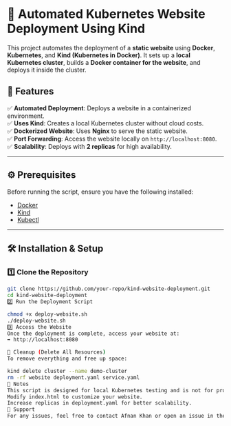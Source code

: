# 🚀 Automated Kubernetes Website Deployment Using Kind

This project automates the deployment of a **static website** using **Docker**, **Kubernetes**, and **Kind (Kubernetes in Docker)**. It sets up a **local Kubernetes cluster**, builds a **Docker container for the website**, and deploys it inside the cluster.

## 📌 Features
✅ **Automated Deployment**: Deploys a website in a containerized environment.  
✅ **Uses Kind**: Creates a local Kubernetes cluster without cloud costs.  
✅ **Dockerized Website**: Uses **Nginx** to serve the static website.  
✅ **Port Forwarding**: Access the website locally on `http://localhost:8080`.  
✅ **Scalability**: Deploys with **2 replicas** for high availability.  

---

## ⚙️ Prerequisites
Before running the script, ensure you have the following installed:
- [Docker](https://www.docker.com/)
- [Kind](https://kind.sigs.k8s.io/)
- [Kubectl](https://kubernetes.io/docs/tasks/tools/)

---

## 🛠️ Installation & Setup
### **1️⃣ Clone the Repository**
```bash
git clone https://github.com/your-repo/kind-website-deployment.git
cd kind-website-deployment
2️⃣ Run the Deployment Script

chmod +x deploy-website.sh
./deploy-website.sh
3️⃣ Access the Website
Once the deployment is complete, access your website at:
➡ http://localhost:8080

🛑 Cleanup (Delete All Resources)
To remove everything and free up space:

kind delete cluster --name demo-cluster
rm -rf website deployment.yaml service.yaml
📌 Notes
This script is designed for local Kubernetes testing and is not for production use.
Modify index.html to customize your website.
Increase replicas in deployment.yaml for better scalability.
📧 Support
For any issues, feel free to contact Afnan Khan or open an issue in the repository. 🚀
